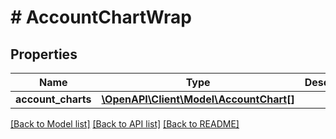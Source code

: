 # # AccountChartWrap

## Properties

Name | Type | Description | Notes
------------ | ------------- | ------------- | -------------
**account_charts** | [**\OpenAPI\Client\Model\AccountChart[]**](AccountChart.md) |  | [optional]

[[Back to Model list]](../../README.md#models) [[Back to API list]](../../README.md#endpoints) [[Back to README]](../../README.md)
